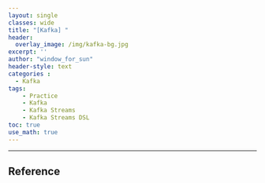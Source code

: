 ```yaml
--- 
layout: single
classes: wide
title: "[Kafka] "
header:
  overlay_image: /img/kafka-bg.jpg
excerpt: ''
author: "window_for_sun"
header-style: text
categories :
  - Kafka
tags:
    - Practice
    - Kafka
    - Kafka Streams
    - Kafka Streams DSL
toc: true
use_math: true
---  
```



---  
## Reference
[]()  
